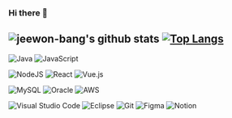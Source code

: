 ### Hi there 👋

![jeewon-bang's github stats](https://github-readme-stats.vercel.app/api?username=jeewon-bang&show_icons=true&theme=radical)
[![Top Langs](https://github-readme-stats.vercel.app/api/top-langs/?username=jeewon-bang&layout=compact&theme=dracula)](https://github.com/jeewon-bang)
---

![Java](https://img.shields.io/badge/java-%23ED8B00.svg?style=flat&logo=java&logoColor=white)
![JavaScript](https://img.shields.io/badge/javascript-%23323330.svg?style=flat&logo=JavaScript&logoColor=23F7DF1E)

![NodeJS](https://img.shields.io/badge/node.js-6DA55F?style=flat&logo=node.js&logoColor=white)
![React](https://img.shields.io/badge/React-%2320232a.svg?style=flat&logo=React&logoColor=#61DAFB)
![Vue.js](https://img.shields.io/badge/Vue.js-%2335495e.svg?style=flat&logo=vuedotjs&logoColor=%234FC08D)

![MySQL](https://img.shields.io/badge/mysql-%2300f.svg?style=flat&logo=mysql&logoColor=#4479A1)
![Oracle](https://img.shields.io/badge/Oracle-F80000?style=flat&logo=oracle&logoColor=#F80000)
![AWS](https://img.shields.io/badge/AWS-%23FF9900.svg?style=flat&logo=amazon-aws&logoColor=#232F3E)

![Visual Studio Code](https://img.shields.io/badge/Visual%20Studio%20Code-0078d7.svg?style=flat&logo=visual-studio-code&logoColor=#007ACC)
![Eclipse](https://img.shields.io/badge/Eclipse-FE7A16.svg?style=flat&logo=Eclipse&logoColor=#2C2255)
![Git](https://img.shields.io/badge/git-%23F05033.svg?style=flat&logo=git&logoColor=#F05032)
![Figma](https://img.shields.io/badge/figma-%23F24E1E.svg?style=flat&logo=figma&logoColor=#F24E1E)
![Notion](https://img.shields.io/badge/Notion-%23000000.svg?style=flat&logo=notion&logoColor=white)




<!--
**earestd/earestd** is a ✨ _special_ ✨ repository because its `README.md` (this file) appears on your GitHub profile.

Here are some ideas to get you started:

- 🔭 I’m currently working on ...
- 🌱 I’m currently learning ...
- 👯 I’m looking to collaborate on ...
- 🤔 I’m looking for help with ...
- 💬 Ask me about ...
- 📫 How to reach me: ...
- 😄 Pronouns: ...
- ⚡ Fun fact: ...
-->
